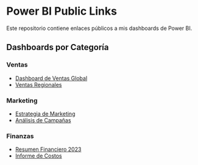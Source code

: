 # Power BI Public Links

Este repositorio contiene enlaces públicos a mis dashboards de Power BI.

## Dashboards por Categoría

### Ventas
- [Dashboard de Ventas Global]([https://example-link-powerbi.com/sales-global](https://app.powerbi.com/view?r=eyJrIjoiNThkMDZhZDMtOTBkMS00Y2YyLWE4ZDEtMjNjNWJhMWZiMTBiIiwidCI6IjQxNDQxNzhkLTEzM2YtNGEwYS04NWQxLTBlMjhjNGFmMzExYSIsImMiOjR9))
- [Ventas Regionales]()

### Marketing
- [Estrategia de Marketing]()
- [Análisis de Campañas]()

### Finanzas
- [Resumen Financiero 2023]()
- [Informe de Costos]()
